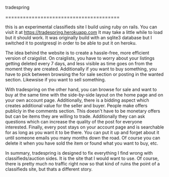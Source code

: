 tradespring

=======================================

this is an experimental classifieds site I build using ruby on rails. You can visit it at https://tradespring.herokuapp.com
It may take a little while to load but it should work. It was originally build with an sqlite3 database but I switched it to postgresql in order to be able to put it on heroku. 

The idea behind the website is to create a hassle-free, more efficient version of craigslist. On craiglists, you have to worry about your listings getting deleted every 7 days, and less visible as time goes on from the moment they are created. Additionally if you want to buy something, you have to pick between browsing the for sale section or posting in the wanted section. Likewsise if you want to sell something. 

With tradespring on the other hand, you can browse for sale and want to buy at the same time with the side-by-side layout on the home page and on your own account page. Additionally, there is a bidding aspect which creates additional value for the seller and buyer. People make offers publicly in the comments section. This doesn't have to be monetary offers but can be items they are willing to trade. Additionally they can ask questions which can increase the quality of the post for everyone interested. Finally, every post stays on your account page and is searchable for as long as you want it to be there. You can put it up and forget about it until someone emails you many months down the road. Of course you can delete it when you have sold the item or found what you want to buy, etc. 

In summary, tradespring is designed to fix everything I find wrong with classifieds/auction sides. It is the site that I would want to use. Of course, there is pretty much no traffic right now so that kind of ruins the point of a classifieds site, but thats a different story.
